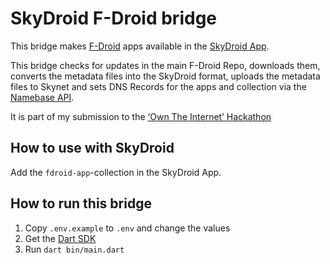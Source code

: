 # SkyDroid F-Droid bridge

This bridge makes [F-Droid](https://f-droid.org/) apps available in the [SkyDroid App](https://github.com/redsolver/skydroid).

This bridge checks for updates in the main F-Droid Repo, downloads them, converts the metadata files into the SkyDroid format, uploads the metadata files to Skynet and sets DNS Records for the apps and collection via the [Namebase API](https://github.com/namebasehq/api-documentation).

It is part of my submission to the [‘Own The Internet’ Hackathon](https://gitcoin.co/hackathon/own-the-internet)

## How to use with SkyDroid

Add the `fdroid-app`-collection in the SkyDroid App.

## How to run this bridge

1. Copy `.env.example` to `.env` and change the values
2. Get the [Dart SDK](https://dart.dev/get-dart)
3. Run `dart bin/main.dart`